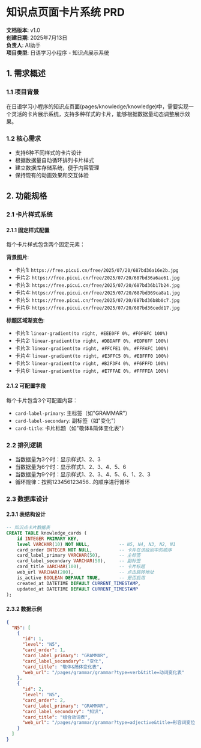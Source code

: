 # 知识点页面卡片系统 PRD

**文档版本**: v1.0  
**创建日期**: 2025年7月13日  
**负责人**: AI助手  
**项目类型**: 日语学习小程序 - 知识点展示系统

## 1. 需求概述

### 1.1 项目背景
在日语学习小程序的知识点页面(pages/knowledge/knowledge)中，需要实现一个灵活的卡片展示系统，支持多种样式的卡片，能够根据数据量动态调整展示效果。

### 1.2 核心需求
- 支持6种不同样式的卡片设计
- 根据数据量自动循环排列卡片样式
- 建立数据库存储系统，便于内容管理
- 保持现有的动画效果和交互体验

## 2. 功能规格

### 2.1 卡片样式系统

#### 2.1.1 固定样式配置
每个卡片样式包含两个固定元素：

**背景图片**:
- 卡片1: `https://free.picui.cn/free/2025/07/20/687bd36a16e2b.jpg`
- 卡片2: `https://free.picui.cn/free/2025/07/20/687bd36a6ae61.jpg`
- 卡片3: `https://free.picui.cn/free/2025/07/20/687bd36b17b24.jpg`
- 卡片4: `https://free.picui.cn/free/2025/07/20/687bd369ca8a1.jpg`
- 卡片5: `https://free.picui.cn/free/2025/07/20/687bd36b8b0c7.jpg`
- 卡片6: `https://free.picui.cn/free/2025/07/20/687bd36cedd17.jpg`

**标题区域渐变色**:
- 卡片1: `linear-gradient(to right, #EEE0FF 0%, #F0F6FC 100%)`
- 卡片2: `linear-gradient(to right, #DBDAFF 0%, #EDF6FF 100%)`
- 卡片3: `linear-gradient(to right, #FFCFE1 0%, #FFFAFC 100%)`
- 卡片4: `linear-gradient(to right, #E3FFC5 0%, #EBFFF0 100%)`
- 卡片5: `linear-gradient(to right, #B2F3F4 0%, #F6FFFD 100%)`
- 卡片6: `linear-gradient(to right, #E7FFAE 0%, #FFFFEA 100%)`

#### 2.1.2 可配置字段
每个卡片包含3个可配置内容：
- `card-label-primary`: 主标签（如"GRAMMAR"）
- `card-label-secondary`: 副标签（如"变化"）
- `card-title`: 卡片标题（如"敬体&简体变化表"）

### 2.2 排列逻辑
- 当数据量为3个时：显示样式1、2、3
- 当数据量为6个时：显示样式1、2、3、4、5、6
- 当数据量为9个时：显示样式1、2、3、4、5、6、1、2、3
- 循环规律：按照123456123456...的顺序进行循环

### 2.3 数据库设计

#### 2.3.1 表结构设计
```sql
-- 知识点卡片数据表
CREATE TABLE knowledge_cards (
    id INTEGER PRIMARY KEY,
    level VARCHAR(10) NOT NULL,           -- N5, N4, N3, N2, N1
    card_order INTEGER NOT NULL,          -- 卡片在该级别中的顺序
    card_label_primary VARCHAR(50),       -- 主标签
    card_label_secondary VARCHAR(50),     -- 副标签
    card_title VARCHAR(100),              -- 卡片标题
    web_url VARCHAR(200),                 -- 点击跳转地址
    is_active BOOLEAN DEFAULT TRUE,       -- 是否启用
    created_at DATETIME DEFAULT CURRENT_TIMESTAMP,
    updated_at DATETIME DEFAULT CURRENT_TIMESTAMP
);
```

#### 2.3.2 数据示例
```json
{
  "N5": [
    {
      "id": 1,
      "level": "N5",
      "card_order": 1,
      "card_label_primary": "GRAMMAR",
      "card_label_secondary": "变化",
      "card_title": "敬体&简体变化表",
      "web_url": "/pages/grammar/grammar?type=verb&title=动词变化表"
    },
    {
      "id": 2,
      "level": "N5", 
      "card_order": 2,
      "card_label_primary": "GRAMMAR",
      "card_label_secondary": "知识",
      "card_title": "组合动词表",
      "web_url": "/pages/grammar/grammar?type=adjective&title=形容词变位"
    }
  ]
}
```